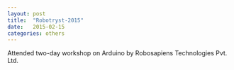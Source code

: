 ```yaml
---
layout: post
title:  "Robotryst-2015"
date:   2015-02-15
categories: others
---
```


Attended two-day workshop on Arduino by Robosapiens Technologies Pvt. Ltd.